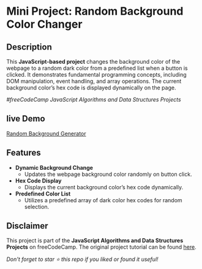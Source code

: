 # Mini Project: Random Background Color Changer

## Description

This **JavaScript-based project** changes the background color of the webpage to a random dark color from a predefined list when a button is clicked. It demonstrates fundamental programming concepts, including DOM manipulation, event handling, and array operations. The current background color’s hex code is displayed dynamically on the page.

_#freeCodeCamp JavaScript Algorithms and Data Structures Projects_

## live Demo

[Random Background Generator]()

## Features

-   **Dynamic Background Change**
    -   Updates the webpage background color randomly on button click.
-   **Hex Code Display**
    -   Displays the current background color’s hex code dynamically.
-   **Predefined Color List**
    -   Utilizes a predefined array of dark color hex codes for random selection.

## Disclaimer

This project is part of the **JavaScript Algorithms and Data Structures Projects** on freeCodeCamp. The original project tutorial can be found [here](https://www.freecodecamp.org/learn/javascript-algorithms-and-data-structures-v8/).

_Don't forget to star ⭐ this repo if you liked or found it useful!_
